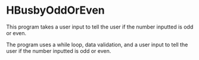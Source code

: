 # HBusbyOddOrEven




This program takes a user input to tell the user if the number inputted is odd or even.

The program uses a while loop, data validation, and a user input to tell the user if the number inputted is odd or even.
